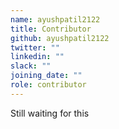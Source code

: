 ```yaml
---
name: ayushpatil2122
title: Contributor
github: ayushpatil2122
twitter: ""
linkedin: ""
slack: ""
joining_date: ""
role: contributor
---
```


Still waiting for this
